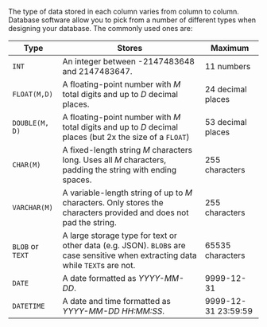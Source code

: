 The type of data stored in each column varies from column to column. Database software allow you to pick from a number of different types when designing your database. The commonly used ones are:

| Type             | Stores                                   | Maximum             |
| ---------------- | ---------------------------------------- | ------------------- |
| `INT`            | An integer between -2147483648 and  2147483647. | 11 numbers          |
| ``FLOAT(M,D)``   | A floating-point number with *M* total digits and up to *D* decimal places. | 24 decimal places   |
| ``DOUBLE(M, D)`` | A floating-point number with *M* total digits and up to *D* decimal places (but 2x the size of a `FLOAT`) | 53 decimal places   |
| `CHAR(M)`        | A fixed-length string _M_ characters long. Uses all _M_ characters, padding the string with ending spaces. | 255 characters      |
| `VARCHAR(M)`     | A variable-length string of up to _M_ characters. Only stores the characters provided and does not pad the string. | 255 characters      |
| `BLOB` or `TEXT` | A large storage type for text or other data (e.g. JSON). `BLOB`s are case sensitive when extracting data while `TEXT`s are not. | 65535 characters    |
| `DATE`           | A date formatted as _YYYY-MM-DD_.        | 9999-12-31          |
| `DATETIME`       | A date and time formatted as _YYYY-MM-DD HH:MM:SS_. | 9999-12-31 23:59:59 |

